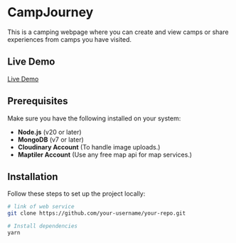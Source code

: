 # CampJourney

This is a camping webpage where you can create and view camps or share experiences from camps you have visited.

## Live Demo

[Live Demo](https://campjourney.onrender.com/)

## Prerequisites

Make sure you have the following installed on your system:

- **Node.js** (v20 or later)
- **MongoDB** (v7 or later)
- **Cloudinary Account** (To handle image uploads.)
- **Maptiler Account** (Use any free map api for map services.)

## Installation

Follow these steps to set up the project locally:

```bash
# link of web service
git clone https://github.com/your-username/your-repo.git

# Install dependencies
yarn
